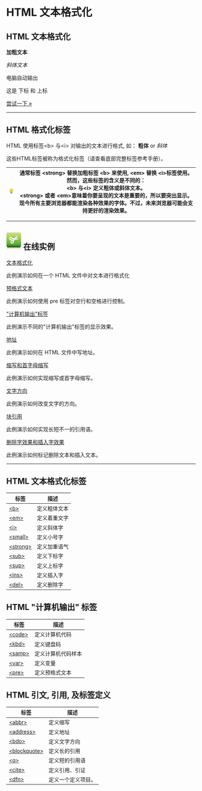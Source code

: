# HTML 文本格式化

## HTML 文本格式化

**加粗文本** 

 _斜体文本_ 

电脑自动输出

 这是 下标 和 上标

[尝试一下 »](http://www.runoob.com/try/try.php?filename=tryhtml_formatting)

--------

## HTML 格式化标签

HTML 使用标签&lt;b&gt; 与&lt;i&gt; 对输出的文本进行格式, 如： **粗体**  or  _斜体_

这些HTML标签被称为格式化标签（请查看底部完整标签参考手册）。

| ![Remark](images/lamp.jpg) | **通常标签 &lt;strong&gt; 替换加粗标签 &lt;b&gt; 来使用, &lt;em&gt; 替换 &lt;i&gt;标签使用。**<br/>然而，这些标签的含义是不同的：<br/>&lt;b&gt; 与&lt;i&gt; 定义粗体或斜体文本。<br/>&lt;strong&gt; 或者 &lt;em&gt;意味着你要呈现的文本是重要的，所以要突出显示。现今所有主要浏览器都能渲染各种效果的字体。不过，未来浏览器可能会支持更好的渲染效果。 |
| ---- | ---- |

--------

## ![Examples](images/tryitimg.gif) 在线实例

[文本格式化](http://www.runoob.com/try/try.php?filename=tryhtml_formattingch)

 此例演示如何在一个 HTML 文件中对文本进行格式化

[预格式文本](http://www.runoob.com/try/try.php?filename=tryhtml_pre)

 此例演示如何使用 pre 标签对空行和空格进行控制。

["计算机输出"标签](http://www.runoob.com/try/try.php?filename=tryhtml_computeroutput)

 此例演示不同的"计算机输出"标签的显示效果。

[地址](http://www.runoob.com/try/try.php?filename=tryhtml_address)

 此例演示如何在 HTML 文件中写地址。

[缩写和首字母缩写](http://www.runoob.com/try/try.php?filename=tryhtml_abbr)

 此例演示如何实现缩写或首字母缩写。

[文字方向](http://www.runoob.com/try/try.php?filename=tryhtml_bdo)

 此例演示如何改变文字的方向。

[块引用](http://www.runoob.com/try/try.php?filename=tryhtml_q)

 此例演示如何实现长短不一的引用语。

[删除字效果和插入字效果](http://www.runoob.com/try/try.php?filename=tryhtml_del)

 此例演示如何标记删除文本和插入文本。

--------

## HTML 文本格式化标签

| 标签 | 描述 |
| ---- | ---- |
| [&lt;b&gt;](http://www.runoob.com/tags/tag-b.html) | 定义粗体文本 |
| [&lt;em&gt;](http://www.runoob.com/tags/tag-em.html) | 定义着重文字 |
| [&lt;i&gt;](http://www.runoob.com/tags/tag-i.html) | 定义斜体字 |
| [&lt;small&gt;](http://www.runoob.com/tags/tag-small.html) | 定义小号字 |
| [&lt;strong&gt;](http://www.runoob.com/tags/tag-strong.html) | 定义加重语气 |
| [&lt;sub&gt;](http://www.runoob.com/tags/tag-sub.html) | 定义下标字 |
| [&lt;sup&gt;](m/tags/tag-sup.html) | 定义上标字 |
| [&lt;ins&gt;](http://www.runoob.com/tags/tag-ins.html) | 定义插入字 |
| [&lt;del&gt;](http://www.runoob.com/tags/tag-del.html) | 定义删除字 |

## HTML "计算机输出" 标签

| 标签 | 描述 |
| ---- | ---- |
| [&lt;code&gt;](http://www.runoob.com/tags/tag-code.html) | 定义计算机代码 |
| [&lt;kbd&gt;](http://www.runoob.com/tags/tag-kbd.html) | 定义键盘码 |
| [&lt;samp&gt;](http://www.runoob.com/tags/tag-samp.html) | 定义计算机代码样本 |
| [&lt;var&gt;](http://www.runoob.com/tags/tag-var.html) | 定义变量 |
| [&lt;pre&gt;](http://www.runoob.com/tags/tag-pre.html) | 定义预格式文本 |

## HTML 引文, 引用, 及标签定义

| 标签 | 描述 |
| ---- | ---- |
| [&lt;abbr&gt;](http://www.runoob.com/tags/tag-abbr.html) | 定义缩写 |
| [&lt;address&gt;](http://www.runoob.com/tags/tag-address.html) | 定义地址 |
| [&lt;bdo&gt;](http://www.runoob.com/tags/tag-bdo.html) | 定义文字方向 |
| [&lt;blockquote&gt;](http://www.runoob.com/tags/tag-blockquote.html) | 定义长的引用 |
| [&lt;q&gt;](http://www.runoob.com/tags/tag-q.html) | 定义短的引用语 |
| [&lt;cite&gt;](http://www.runoob.com/tags/tag-cite.html) | 定义引用、引证 |
| [&lt;dfn&gt;](http://www.runoob.com/tags/tag-dfn.html) | 定义一个定义项目。 |
